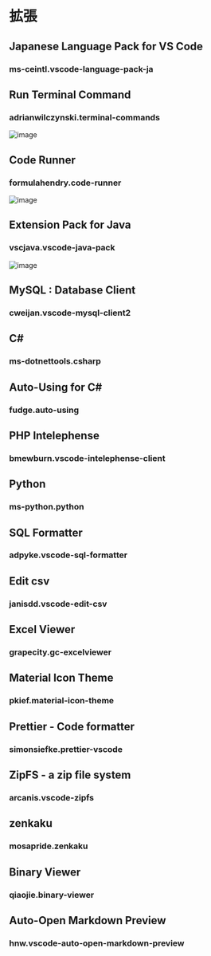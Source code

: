 # 拡張

## Japanese Language Pack for VS Code
### ms-ceintl.vscode-language-pack-ja


## Run Terminal Command
### adrianwilczynski.terminal-commands
![image](https://user-images.githubusercontent.com/1501327/134173105-2c7ba14c-bc3a-49a4-a3ea-e882226d8dc1.png)


## Code Runner
### formulahendry.code-runner
![image](https://user-images.githubusercontent.com/1501327/132113173-cabc662f-8f06-49d0-959e-e2247619d121.png)

## Extension Pack for Java
### vscjava.vscode-java-pack
![image](https://user-images.githubusercontent.com/1501327/132113151-df054e16-63a5-42db-8502-65a12c6afbbc.png)

## MySQL : Database Client
### cweijan.vscode-mysql-client2

## C#
### ms-dotnettools.csharp

## Auto-Using for C#
### fudge.auto-using

## PHP Intelephense
### bmewburn.vscode-intelephense-client

## Python
### ms-python.python

## SQL Formatter
### adpyke.vscode-sql-formatter

## Edit csv
### janisdd.vscode-edit-csv

## Excel Viewer
### grapecity.gc-excelviewer

## Material Icon Theme
### pkief.material-icon-theme

## Prettier - Code formatter
### simonsiefke.prettier-vscode

## ZipFS - a zip file system
### arcanis.vscode-zipfs

## zenkaku
### mosapride.zenkaku

## Binary Viewer
### qiaojie.binary-viewer

## Auto-Open Markdown Preview
### hnw.vscode-auto-open-markdown-preview
